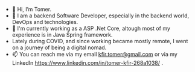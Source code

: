 - 👋 Hi, I’m Tomer.
- 👀 I am a backend Software Developer, especially in the backend world, DevOps and technologies.
- 🌱 I'm currently working as a ASP .Net Core, altough most of my experience is in Java Spring framework.
- Lately during COVID, and since working became mostly remote, I went on a journey of being a digital nomad.
- 📫 You can reach me via my email kfir.tomer@gmail.com or via my LinkedIn https://www.linkedin.com/in/tomer-kfir-268a1038/ .
